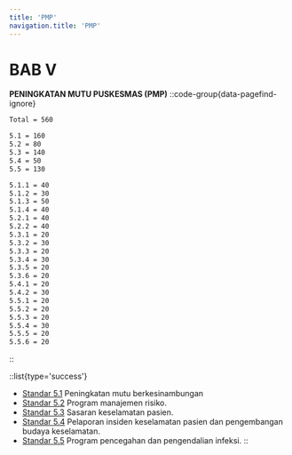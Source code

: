 ```yaml
---
title: 'PMP'
navigation.title: 'PMP'
---
```


# BAB V 
**PENINGKATAN MUTU PUSKESMAS (PMP)**
::code-group{data-pagefind-ignore}
```bash [Nilai]
Total = 560
```
```bash [Standar]
5.1 = 160
5.2 = 80
5.3 = 140 
5.4 = 50 
5.5 = 130 
```
```bash [Kriteria]
5.1.1 = 40
5.1.2 = 30
5.1.3 = 50
5.1.4 = 40
5.2.1 = 40
5.2.2 = 40
5.3.1 = 20
5.3.2 = 30
5.3.3 = 20
5.3.4 = 30
5.3.5 = 20
5.3.6 = 20
5.4.1 = 20
5.4.2 = 30
5.5.1 = 20
5.5.2 = 20
5.5.3 = 20
5.5.4 = 30
5.5.5 = 20
5.5.6 = 20
```
::
 
::list{type='success'}
- [Standar 5.1](/5/1) Peningkatan mutu berkesinambungan 
- [Standar 5.2](/5/2) Program manajemen risiko. 
- [Standar 5.3](/5/3) Sasaran keselamatan pasien. 
- [Standar 5.4](/5/4) Pelaporan insiden keselamatan pasien dan pengembangan budaya keselamatan. 
- [Standar 5.5](/5/5) Program pencegahan dan pengendalian infeksi. 
::